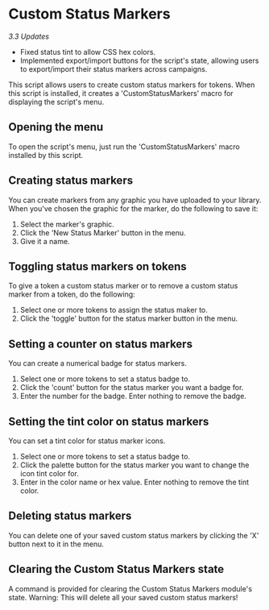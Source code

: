 # Custom Status Markers

_3.3 Updates_
* Fixed status tint to allow CSS hex colors.
* Implemented export/import buttons for the script's state, allowing users to export/import their status markers across campaigns.

This script allows users to create custom status markers for tokens.
When this script is installed, it creates a 'CustomStatusMarkers' macro for
displaying the script's menu.

## Opening the menu

To open the script's menu, just run the 'CustomStatusMarkers' macro installed
by this script.

## Creating status markers

You can create markers from any graphic you have uploaded to your library. When you've
chosen the graphic for the marker, do the following to save it:
1) Select the marker's graphic.
2) Click the 'New Status Marker' button in the menu.
3) Give it a name.

## Toggling status markers on tokens

To give a token a custom status marker or to remove a custom status marker from
a token, do the following:
1) Select one or more tokens to assign the status maker to.
2) Click the 'toggle' button for the status marker button in the menu.

## Setting a counter on status markers

You can create a numerical badge for status markers.
1) Select one or more tokens to set a status badge to.
2) Click the 'count' button for the status marker you want a badge for.
3) Enter the number for the badge. Enter nothing to remove the badge.

## Setting the tint color on status markers

You can set a tint color for status marker icons.
1) Select one or more tokens to set a status badge to.
2) Click the palette button for the status marker you want to change the icon tint color for.
3) Enter in the color name or hex value. Enter nothing to remove the tint color.

## Deleting status markers

You can delete one of your saved custom status markers by clicking the 'X'
button next to it in the menu.

## Clearing the Custom Status Markers state

A command is provided for clearing the Custom Status Markers module's state.
Warning: This will delete all your saved custom status markers!
